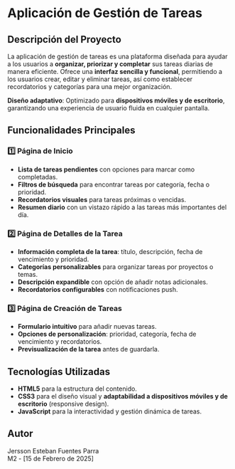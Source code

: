 # Aplicación de Gestión de Tareas

## Descripción del Proyecto
La aplicación de gestión de tareas es una plataforma diseñada para ayudar a los usuarios a **organizar, priorizar y completar** sus tareas diarias de manera eficiente. Ofrece una **interfaz sencilla y funcional**, permitiendo a los usuarios crear, editar y eliminar tareas, así como establecer recordatorios y categorías para una mejor organización.

**Diseño adaptativo**: Optimizado para **dispositivos móviles y de escritorio**, garantizando una experiencia de usuario fluida en cualquier pantalla.

## Funcionalidades Principales

### 1️⃣ Página de Inicio
- **Lista de tareas pendientes** con opciones para marcar como completadas.
- **Filtros de búsqueda** para encontrar tareas por categoría, fecha o prioridad.
- **Recordatorios visuales** para tareas próximas o vencidas.
- **Resumen diario** con un vistazo rápido a las tareas más importantes del día.

### 2️⃣ Página de Detalles de la Tarea
- **Información completa de la tarea**: título, descripción, fecha de vencimiento y prioridad.
- **Categorías personalizables** para organizar tareas por proyectos o temas.
- **Descripción expandible** con opción de añadir notas adicionales.
- **Recordatorios configurables** con notificaciones push.

### 3️⃣ Página de Creación de Tareas
- **Formulario intuitivo** para añadir nuevas tareas.
- **Opciones de personalización**: prioridad, categoría, fecha de vencimiento y recordatorios.
- **Previsualización de la tarea** antes de guardarla.

## Tecnologías Utilizadas
- **HTML5** para la estructura del contenido.
- **CSS3** para el diseño visual y **adaptabilidad a dispositivos móviles y de escritorio** (responsive design).
- **JavaScript** para la interactividad y gestión dinámica de tareas.

## Autor

Jersson Esteban Fuentes Parra  
M2 - [15 de Febrero de 2025]